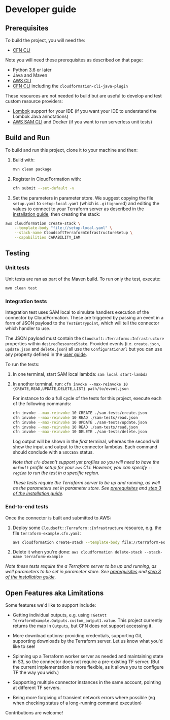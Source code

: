 # Developer guide

## Prerequisites

To build the project, you will need the:

* [CFN CLI](https://docs.aws.amazon.com/cloudformation-cli/latest/userguide/resource-type-setup.html)

Note you will need these prerequisites as described on that page:

* Python 3.6 or later
* Java and Maven
* [AWS CLI](https://docs.aws.amazon.com/cli/latest/userguide/cli-chap-install.html)
* [CFN CLI](https://github.com/aws-cloudformation/cloudformation-cli) including the `cloudformation-cli-java-plugin`

These resources are not needed to build but are useful to develop and test custom resource providers:

* [Lombok](https://projectlombok.org/) support for your IDE
  (if you want your IDE to understand the Lombok Java annotations)
* [AWS SAM CLI](https://docs.aws.amazon.com/serverless-application-model/latest/developerguide/serverless-sam-cli-install.html)
  and Docker (if you want to run serverless unit tests)


## Build and Run

To build and run this project, clone it to your machine and then:

1. Build with: 
   ```sh
   mvn clean package
   ```
1. Register in CloudFormation with:
   ```sh
   cfn submit --set-default -v
   ```
1. Set the parameters in parameter store. We suggest copying the file `setup.yaml`
   to `setup-local.yaml` (which is `.gitignore`d) and editing the values to connect
   to your Terraform server as described in the [installation guide](installation-guide.md),
   then creating the stack:

```sh
aws cloudformation create-stack \
    --template-body "file://setup-local.yaml" \
    --stack-name CloudsoftTerraformInfrastructureSetup \
    --capabilities CAPABILITY_IAM
```


## Testing

### Unit tests

Unit tests are ran as part of the Maven build. To run only the test, execute:
```sh
mvn clean test
```

### Integration tests

Integration test uses SAM local to simulate handlers execution of the connector by CloudFormation. These are triggered by
passing an event in a form of JSON payload to the `TestEntrypoint`, which will tell the connector which handler to use.

The JSON payload must contain the `Cloudsoft::Terraform::Infrastructure` properties within `desiredResourceState`. Provided events
 (i.e. `create.json`, `update.json` and `delete.json`) all use the `ConfigurationUrl` but you can use any property defined
 in the [user guide](./user-guide.md#syntax).
 
 To run the tests:
 1. In one terminal, start SAM local lambda: `sam local start-lambda`
 2. In another terminal, run: `cfn invoke --max-reinvoke 10 {CREATE,READ,UPDATE,DELETE,LIST} path/to/event.json`
    
    For instance to do a full cycle of the tests for this project, execute each of the following commands:
    ```sh
    cfn invoke --max-reinvoke 10 CREATE ./sam-tests/create.json
    cfn invoke --max-reinvoke 10 READ ./sam-tests/read.json
    cfn invoke --max-reinvoke 10 UPDATE ./sam-tests/update.json
    cfn invoke --max-reinvoke 10 READ ./sam-tests/read.json
    cfn invoke --max-reinvoke 10 DELETE ./sam-tests/delete.json
    ```
    Log output will be shown in the _first_ terminal, whereas the second will show the
    input and output to the connector lambdas. Each command should conclude with a `SUCCESS` status.
    
    _Note that `cfn` doesn't support yet profiles so you will need to have the `default` profile setup for your `aws` CLI.
    However, you can specify `--region` to run the test in a specific region._
 
    _These tests require the Terraform server to be up and running, as well as the parameters set in parameter store.
    See [prerequisites](./installation-guide.md#prerequisites) and [step 3 of the installation guide](./installation-guide.md#installation)._

### End-to-end tests

Once the connector is built and submitted to AWS:

1. Deploy some `Cloudsoft::Terraform::Infrastructure` resource, e.g. the file `terraform-example.cfn.yaml`:
   ```sh
   aws cloudformation create-stack --template-body file://terraform-example.cfn.yaml --stack-name terraform-example
   ```
2. Delete it when you're done:
   `aws cloudformation delete-stack --stack-name terraform-example`

_Note these tests require the a Terraform server to be up and running, as well parameters to be set in parameter store.
See [prerequisites](./installation-guide.md#prerequisites) and [step 3 of the installation guide](./installation-guide.md#installation)._


## Open Features aka Limitations

Some features we'd like to support include:

* Getting individual outputs, e.g. using `!GetAtt TerraformExample.Outputs.custom_output1.value`.
  This project currently returns the map in `Outputs`, but CFN does not support accessing it.

* More download options: providing credentials, supporting Git, supporting downloads by the Terraform server.
  Let us know what you'd like to see!

* Spinning up a Terraform worker server as needed and maintaining state in S3,
  so the connector does not require a pre-existing TF server.
  (But the current implementation is more flexible, as it allows you to configure TF the way you wish.)

* Supporting multiple connector instances in the same account, pointing at different TF servers.

* Being more forgiving of transient network errors where possible (eg when checking status of a long-running command execution)

Contributions are welcome!

